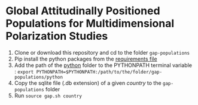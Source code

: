 # Global Attitudinally Positioned Populations for Multidimensional Polarization Studies


1. Clone or download this repository and cd to the folder `gap-populations`
2. Pip install the python packages from  the [requirements file](https://github.com/jimenaRL/gap-populations/tree/main/python/requirements.txt) 
3. Add the path of the [python](https://github.com/jimenaRL/gap-populations/tree/main/python) folder to the PYTHONPATH terminal variable : `export PYTHONPATH=$PYTHONPATH:/path/to/the/folder/gap-populations/python` 
5. Copy the sqlite file (.db extension) of a given *country* to the `gap-populations` folder
6. Run `source gap.sh country`
